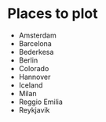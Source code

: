 # Places to plot

- Amsterdam
- Barcelona
- Bederkesa
- Berlin
- Colorado
- Hannover
- Iceland
- Milan
- Reggio Emilia
- Reykjavik

